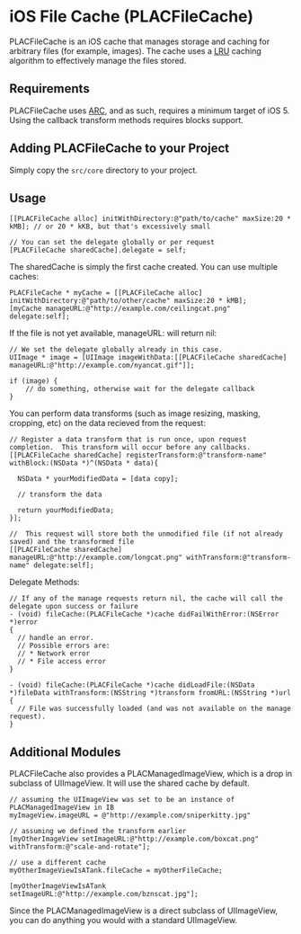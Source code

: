 iOS File Cache (PLACFileCache)
==============================

PLACFileCache is an iOS cache that manages storage and caching for arbitrary files (for example, images).  The cache uses a [LRU][1] caching algorithm to effectively manage the files stored.

Requirements
------------
PLACFileCache uses [ARC][2], and as such, requires a minimum target of iOS 5.  Using the callback transform methods requires blocks support.

Adding PLACFileCache to your Project
------------------------------------
Simply copy the `src/core` directory to your project.

Usage
-----

    [[PLACFileCache alloc] initWithDirectory:@"path/to/cache" maxSize:20 * kMB]; // or 20 * kKB, but that's excessively small
    
    // You can set the delegate globally or per request
    [PLACFileCache sharedCache].delegate = self;
    
The sharedCache is simply the first cache created.  You can use multiple caches:

    PLACFileCache * myCache = [[PLACFileCache alloc] initWithDirectory:@"path/to/other/cache" maxSize:20 * kMB];
    [myCache manageURL:@"http://example.com/ceilingcat.png" delegate:self];
    
If the file is not yet available, manageURL: will return nil:

    // We set the delegate globally already in this case.
    UIImage * image = [UIImage imageWithData:[[PLACFileCache sharedCache] manageURL:@"http://example.com/nyancat.gif"]];
    
    if (image) {
        // do something, otherwise wait for the delegate callback
    }

You can perform data transforms (such as image resizing, masking, cropping, etc) on the data recieved from the request:

    // Register a data transform that is run once, upon request completion.  This transform will occur before any callbacks.
    [[PLACFileCache sharedCache] registerTransform:@"transform-name" withBlock:(NSData *)^(NSData * data){
    
      NSData * yourModifiedData = [data copy];
    
      // transform the data
    
      return yourModifiedData;
    }];
    
    //  This request will store both the unmodified file (if not already saved) and the transformed file
    [[PLACFileCache sharedCache] manageURL:@"http://example.com/longcat.png" withTransform:@"transform-name" delegate:self];

Delegate Methods:

    // If any of the manage requests return nil, the cache will call the delegate upon success or failure
    - (void) fileCache:(PLACFileCache *)cache didFailWithError:(NSError *)error
    {
      // handle an error.
      // Possible errors are:
      // * Network error
      // * File access error
    }
    
    - (void) fileCache:(PLACFileCache *)cache didLoadFile:(NSData *)fileData withTransform:(NSString *)transform fromURL:(NSString *)url
    {
      // File was successfully loaded (and was not available on the manage request).
    }

Additional Modules
------------------

PLACFileCache also provides a PLACManagedImageView, which is a drop in subclass of UIImageView.  It will use the shared cache by default.

    // assuming the UIImageView was set to be an instance of PLACManagedImageView in IB
    myImageView.imageURL = @"http://example.com/sniperkitty.jpg"
    
    // assuming we defined the transform earlier
    [myOtherImageView setImageURL:@"http://example.com/boxcat.png" withTransform:@"scale-and-rotate"];
    
    // use a different cache
    myOtherImageViewIsATank.fileCache = myOtherFileCache;
    
    [myOtherImageViewIsATank setImageURL:@"http://example.com/bznscat.jpg"];
    
Since the PLACManagedImageView is a direct subclass of UIImageView, you can do anything you would with a standard UIImageView.

[1]: http://en.wikipedia.org/wiki/Cache_algorithms#Least_Recently_Used "Cache Algorithms: Least Recently Used"
[2]: http://developer.apple.com/library/ios/#releasenotes/ObjectiveC/RN-TransitioningToARC/Introduction/Introduction.html#//apple_ref/doc/uid/TP40011226 "Transitioning to ARC"